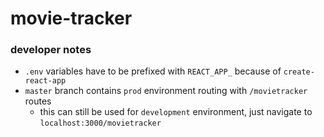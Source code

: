 # movie-tracker

### developer notes

- `.env` variables have to be prefixed with `REACT_APP_` because of `create-react-app`
- `master` branch contains `prod` environment routing with `/movietracker` routes
	- this can still be used for `development` environment, just navigate to `localhost:3000/movietracker`
